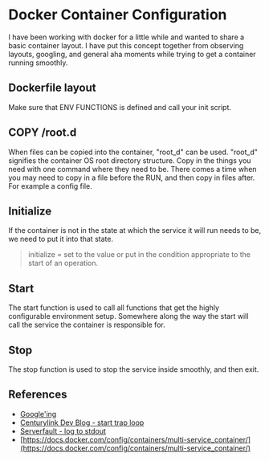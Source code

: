 # Docker Container Configuration

I have been working with docker for a little while and wanted to share a basic container layout. I have put this concept together from observing layouts, googling, and general aha moments while trying to get a container running smoothly.

## Dockerfile layout

Make sure that ENV FUNCTIONS is defined and call your init script.

## COPY /root.d

When files can be copied into the container, "root_d" can be used. "root_d" signifies the container OS root directory structure. Copy in the things you need with one command where they need to be. There comes a time when you may need to copy in a file before the RUN, and then copy in files after. For example a config file.

## Initialize

If the container is not in the state at which the service it will run needs to be, we need to put it into that state.

>initialize = set to the value or put in the condition appropriate to the start of an operation.

## Start

The start function is used to call all functions that get the highly configurable environment setup. Somewhere along the way the start will call the service the container is responsible for.

## Stop

The stop function is used to stop the service inside smoothly, and then exit.

## References

* [Google'ing](www.google.com)
* [Centurylink Dev Blog - start trap loop](https://www.ctl.io/developers/blog/post/gracefully-stopping-docker-containers)
* [Serverfault - log to stdout](https://serverfault.com/questions/599103/make-a-docker-application-write-to-stdout)
* [https://docs.docker.com/config/containers/multi-service_container/](https://docs.docker.com/config/containers/multi-service_container/)
